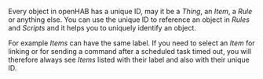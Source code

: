 Every object in openHAB has a unique ID, may it be a *Thing*, an *Item*, a *Rule*
or anything else. You can use the unique ID to reference an object in
*Rules* and *Scripts* and it helps you to uniquely identify an object.

For example *Items* can have the same label. If you need to select an
*Item* for linking or for sending a command after a scheduled task timed out,
you will therefore always see *Items* listed with their label and also
with their unique ID.
